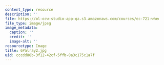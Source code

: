 ```yaml
---
content_type: resource
description: ''
file: https://ol-ocw-studio-app-qa.s3.amazonaws.com/courses/ec-721-wheelchair-design-in-developing-countries-spring-2009/cccdd88b3f1242cf5ffb0a3c175c1a7f_6Palray2.jpg
file_type: image/jpeg
image_metadata:
  caption: ''
  credit: ''
  image-alt: ''
resourcetype: Image
title: 6Palray2.jpg
uid: cccdd88b-3f12-42cf-5ffb-0a3c175c1a7f
---
```

